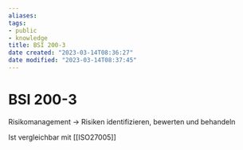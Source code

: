 ```yaml
---
aliases: 
tags: 
- public
- knowledge
title: BSI 200-3
date created: "2023-03-14T08:36:27"
date modified: "2023-03-14T08:37:45"
---
```


# BSI 200-3

Risikomanagement -> Risiken identifizieren, bewerten und behandeln

Ist vergleichbar mit [[ISO27005]]
